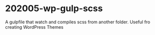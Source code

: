 # 202005-wp-gulp-scss
A gulpfile that watch and compiles scss from another folder. Useful fro creating WordPress Themes
